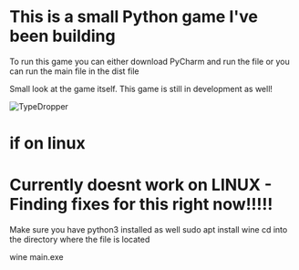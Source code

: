 # This is a small Python game I've been building

To run this game you can either download PyCharm and run the file or you can run the main file in the dist file

Small look at the game itself. This game is still in development as well!

![TypeDropper](https://github.com/user-attachments/assets/bd68f442-9823-4269-bf5e-71f63a3c7354)


# if on linux

# Currently doesnt work on LINUX - Finding fixes for this right now!!!!!

Make sure you have python3 installed as well
sudo apt install wine
cd into the directory where the file is located

wine main.exe
